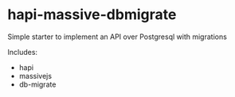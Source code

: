 # hapi-massive-dbmigrate

Simple starter to implement an API over Postgresql with migrations

Includes:
* hapi
* massivejs
* db-migrate


